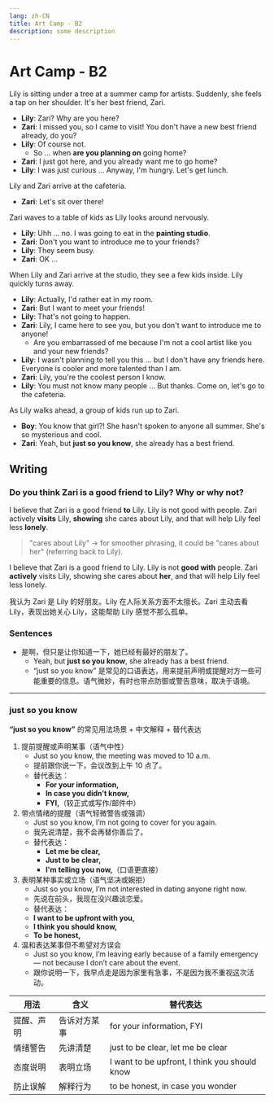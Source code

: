 ```yaml
---
lang: zh-CN
title: Art Camp - B2
description: some description
---
```


# Art Camp - B2

Lily is sitting under a tree at a summer camp for artists. Suddenly, she feels a tap on her shoulder. It's her best friend, Zari.

- **Lily**: Zari? Why are you here?
- **Zari**: I missed you, so I came to visit! You don't have a new best friend already, do you?
- **Lily**: Of course not.
  - So ... when **are you planning on** going home?
- **Zari**: I just got here, and you already want me to go home?
- **Lily**: I was just curious ... Anyway, I'm hungry. Let's get lunch.

Lily and Zari arrive at the cafeteria.

- **Zari**: Let's sit over there!

Zari waves to a table of kids as Lily looks around nervously.

- **Lily**: Uhh ... no. I was going to eat in the **painting studio**.
- **Zari**: Don't you want to introduce me to your friends?
- **Lily**: They seem busy.
- **Zari**: OK ...

When Lily and Zari arrive at the studio, they see a few kids inside. Lily quickly turns away.

- **Lily**: Actually, I'd rather eat in my room.
- **Zari**: But I want to meet your friends!
- **Lily**: That's not going to happen.
- **Zari**: Lily, I came here to see you, but you don't want to introduce me to anyone!
  - Are you embarrassed of me because I'm not a cool artist like you and your new friends?
- **Lily**: I wasn't planning to tell you this ... but I don't have any friends here. Everyone is cooler and more talented than I am.
- **Zari**: Lily, you're the coolest person I know.
- **Lily**: You must not know many people ... But thanks. Come on, let's go to the cafeteria.

As Lily walks ahead, a group of kids run up to Zari.

- **Boy**: You know that girl?! She hasn't spoken to anyone all summer. She's so mysterious and cool.
- **Zari**: Yeah, but **just so you know**, she already has a best friend.

## Writing

### Do you think Zari is a good friend to Lily? Why or why not?

I believe that Zari is a good friend **to** Lily. Lily is not good with people. Zari actively **visits** Lily, **showing** she cares about Lily, and that will help Lily feel less **lonely**.

> "cares about Lily" → for smoother phrasing, it could be "cares about her" (referring back to Lily).

I believe that Zari is a good friend to Lily. Lily is not **good with** people. Zari **actively** visits Lily, showing she cares about **her**, and that will help Lily feel less lonely.

我认为 Zari 是 Lily 的好朋友。Lily 在人际关系方面不太擅长。Zari 主动去看 Lily，表现出她关心 Lily，这能帮助 Lily 感觉不那么孤单。

### Sentences

- 是啊，但只是让你知道一下，她已经有最好的朋友了。
  - Yeah, but **just so you know**, she already has a best friend.
  - “just so you know” 是常见的口语表达，用来提前声明或提醒对方一些可能重要的信息。语气微妙，有时也带点防御或警告意味，取决于语境。

---

### just so you know

**“just so you know”** 的常见用法场景 + 中文解释 + 替代表达

1. 提前提醒或声明某事（语气中性）
   - Just so you know, the meeting was moved to 10 a.m.
   - 提前跟你说一下，会议改到上午 10 点了。
   - 替代表达：
     - **For your information,**
     - **In case you didn’t know,**
     - **FYI,**（较正式或写作/邮件中）
2. 带点情绪的提醒（语气轻微警告或强调）
   - Just so you know, I’m not going to cover for you again.
   - 我先说清楚，我不会再替你善后了。
   - 替代表达：
     - **Let me be clear,**
     - **Just to be clear,**
     - **I'm telling you now,**（口语更直接）
3. 表明某种事实或立场（语气坚决或婉拒）
   - Just so you know, I’m not interested in dating anyone right now.
   - 先说在前头，我现在没兴趣谈恋爱。
   - 替代表达：
   * **I want to be upfront with you,**
   * **I think you should know,**
   * **To be honest,**
4. 温和表达某事但不希望对方误会
   - Just so you know, I’m leaving early because of a family emergency — not because I don’t care about the event.
   - 跟你说明一下，我早点走是因为家里有急事，不是因为我不重视这次活动。

| 用法       | 含义         | 替代表达                                      |
| ---------- | ------------ | --------------------------------------------- |
| 提醒、声明 | 告诉对方某事 | for your information, FYI                     |
| 情绪警告   | 先讲清楚     | just to be clear, let me be clear             |
| 态度说明   | 表明立场     | I want to be upfront, I think you should know |
| 防止误解   | 解释行为     | to be honest, in case you wonder              |
